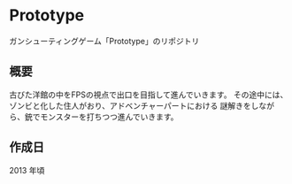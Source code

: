 # Prototype
ガンシューティングゲーム「Prototype」のリポジトリ

## 概要

古びた洋館の中をFPSの視点で出口を目指して進んでいきます。
その途中には、ゾンビと化した住人がおり、アドベンチャーパートにおける
謎解きをしながら、銃でモンスターを打ちつつ進んでいきます。

## 作成日
2013 年頃
